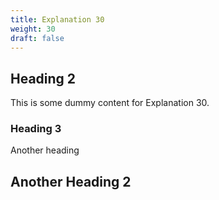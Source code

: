 ```yaml
---
title: Explanation 30
weight: 30
draft: false
---
```


## Heading 2

This is some dummy content for Explanation 30.

### Heading 3

Another heading

## Another Heading 2


